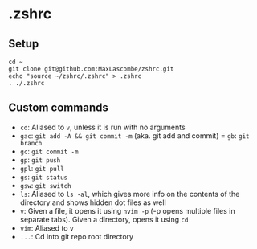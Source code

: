 # .zshrc

## Setup

```
cd ~
git clone git@github.com:MaxLascombe/zshrc.git
echo "source ~/zshrc/.zshrc" > .zshrc
. ./.zshrc
```

## Custom commands

- `cd`: Aliased to `v`, unless it is run with no arguments
- `gac`: `git add -A && git commit -m` (aka. git add and commit) = `gb`:
  `git branch`
- `gc`: `git commit -m`
- `gp`: `git push`
- `gpl`: `git pull`
- `gs`: `git status`
- `gsw`: `git switch`
- `ls`: Aliased to `ls -al`, which gives more info on the contents of the
  directory and shows hidden dot files as well
- `v`: Given a file, it opens it using `nvim -p` (-p opens multiple files in
  separate tabs). Given a directory, opens it using `cd`
- `vim`: Aliased to `v`
- `...`: Cd into git repo root directory

